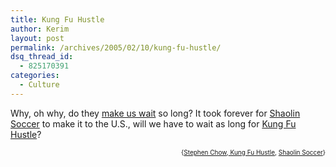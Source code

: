 ```yaml
---
title: Kung Fu Hustle
author: Kerim
layout: post
permalink: /archives/2005/02/10/kung-fu-hustle/
dsq_thread_id:
  - 825170391
categories:
  - Culture
---
```

Why, oh why, do they <a href="http://test.oxus.net/archives/2004/04/10/anticipation/" onclick="_gaq.push(['_trackEvent', 'outbound-article', 'http://test.oxus.net/archives/2004/04/10/anticipation/', 'make us wait']);" >make us wait</a> so long? It took forever for <a href="http://test.oxus.net/archives/2003/08/16/soccer/" onclick="_gaq.push(['_trackEvent', 'outbound-article', 'http://test.oxus.net/archives/2003/08/16/soccer/', 'Shaolin Soccer']);" >Shaolin Soccer</a> to make it to the U.S., will we have to wait as long for <a href="http://www.sonypictures.com/intl/cn/kungfuhustle/site/index_en.php" onclick="_gaq.push(['_trackEvent', 'outbound-article', 'http://www.sonypictures.com/intl/cn/kungfuhustle/site/index_en.php', 'Kung Fu Hustle']);" >Kung Fu Hustle</a>?

<div style="text-align:right;">
  <span style="font-size:x-small;">{<a href="http://technorati.com/tag/Stephen Chow" onclick="_gaq.push(['_trackEvent', 'outbound-article', 'http://technorati.com/tag/Stephen Chow', 'Stephen Chow']);"  rel="tag">Stephen Chow</a>,<a href="http://technorati.com/tag/ Kung Fu Hustle" onclick="_gaq.push(['_trackEvent', 'outbound-article', 'http://technorati.com/tag/ Kung Fu Hustle', ' Kung Fu Hustle']);"  rel="tag"> Kung Fu Hustle</a>, <a href="http://technorati.com/tag/Shaolin Soccer" onclick="_gaq.push(['_trackEvent', 'outbound-article', 'http://technorati.com/tag/Shaolin Soccer', 'Shaolin Soccer']);"  rel="tag">Shaolin Soccer</a>}</span>


